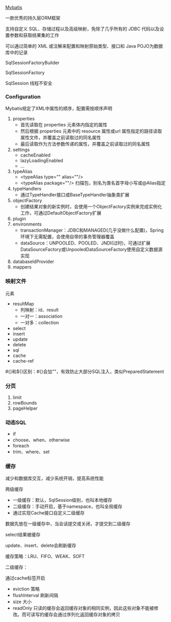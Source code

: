 [Mybatis](https://mybatis.org/mybatis-3/zh/index.html)

一款优秀的持久层ORM框架

支持自定义 SQL、存储过程以及高级映射，免除了几乎所有的 JDBC 代码以及设置参数和获取结果集的工作

可以通过简单的 XML 或注解来配置和映射原始类型、接口和 Java POJO为数据库中的记录

SqlSessionFactoryBuilder

SqlSessionFactory

SqlSession 线程不安全

### Configuration

Mybatis规定了XML中属性的顺序，配置需按顺序声明

1. properties
    * 首先读取在 properties 元素体内指定的属性
    * 然后根据 properties 元素中的 resource 属性或url 属性指定的路径读取属性文件，并覆盖之前读取过的同名属性
    * 最后读取作为方法参数传递的属性，并覆盖之前读取过的同名属性
2. settings
    * cacheEnabled
    * lazyLoadingEnabled
    * ...
3. typeAlias
    * \<typeAlias type="" alias=""/>
    * \<typeAlias package=""/>  扫描包，别名为类名首字母小写或@Alias指定
4. typeHandlers
    * 通过TypeHandler接口或BaseTypeHandler抽象类扩展
5. objectFactory
    * 创建结果对象的新实例时，会使用一个ObjectFactory实例来完成实例化工作，可通过DefaultObjectFactory扩展
6. plugin
7. environments
    * transactionManager：JDBC和MANAGED(几乎没做什么配置)，Spring环境下无需配置，会使用自带的事务管理器覆盖
    * dataSource：UNPOOLED、POOLED、JNDI(过时)，可通过扩展DataSourceFactory或UnpooledDataSourceFactory使用自定义数据源实现
8. databaseIdProvider
9. mappers

### 映射文件

元素

* resultMap
    * 列映射：id、result
    * 一对一：association
    * 一对多：collection
* select
* insert
* update
* delete
* sql
* cache
* cache-ref

#{}和${}区别：#{}会加""，有效防止大部分SQL注入，类似PreparedStatement

### 分页

1. limit
2. rowBounds
3. pageHelper

### 动态SQL

* if
* choose、when、otherwise
* foreach
* trim、where、set

### 缓存

减少和数据库交互，减少系统开销，提高系统性能

两级缓存

* 一级缓存：默认，SqlSession级别，也叫本地缓存
* 二级缓存：手动开启，基于namespace，也叫全局缓存
* 通过实现Cache接口自定义二级缓存

数据先放在一级缓存中，当会话提交或关闭，才提交到二级缓存

select结果被缓存

update、insert、delete会刷新缓存

缓存策略：LRU、FIFO、WEAK、SOFT

二级缓存：

通过cache标签开启

* eviction 策略
* flushInterval 刷新间隔
* size 大小
* readOnly 只读的缓存会返回缓存对象的相同实例，因此这些对象不能被修改。而可读写的缓存会通过序列化返回缓存对象的拷贝




